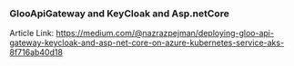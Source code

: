 ﻿### GlooApiGateway and KeyCloak and Asp.netCore
Article Link:
https://medium.com/@nazrazpejman/deploying-gloo-api-gateway-keycloak-and-asp-net-core-on-azure-kubernetes-service-aks-8f716ab40d18